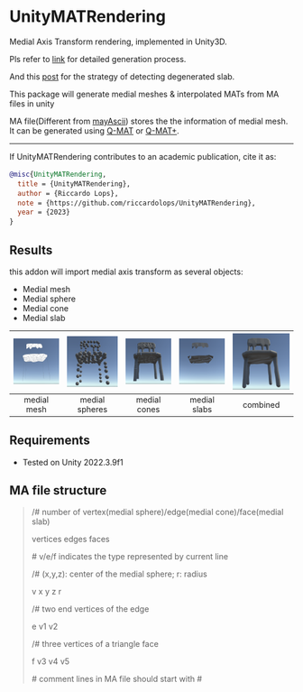 # UnityMATRendering
Medial Axis Transform rendering, implemented in Unity3D.

Pls refer to [link](https://songshibo.github.io/2021/04/12/Medial-Axis-Transform-Mesh-Generation/) for detailed generation process.

And this [post](https://songshibo.github.io/2022/01/04/Updates-for-blender-mat-addon/) for the strategy of detecting degenerated slab.

This package will generate medial meshes & interpolated MATs from MA files in unity

MA file(Different from [mayAscii](https://download.autodesk.com/us/maya/2011help/index.html?url=./files/Maya_ASCII_file_format.htm,topicNumber=d0e702047)) stores the the information of medial mesh. It can be generated using [Q-MAT](https://binwangthss.github.io/qmat/qmat.html) or [Q-MAT+](https://personal.utdallas.edu/~xguo/GMP2019.pdf).

---
If UnityMATRendering contributes to an academic publication, cite it as:

```bib
@misc{UnityMATRendering,
  title = {UnityMATRendering},
  author = {Riccardo Lops},
  note = {https://github.com/riccardolops/UnityMATRendering},
  year = {2023}
}
```

## Results

this addon will import medial axis transform as several objects:

- Medial mesh
- Medial sphere
- Medial cone
- Medial slab


| <img src=".\render_results\medial mesh.PNG" alt="medial mesh" style="zoom:33%;" /> | <img src=".\render_results\sphere.PNG" alt="sphere" style="zoom:33%;" /> | <img src=".\render_results\cone.PNG" alt="cone" style="zoom:33%;" /> | <img src=".\render_results\slab.PNG" alt="slab" style="zoom:33%;" /> | <img src=".\render_results\result.PNG" alt="result" style="zoom:33%;" /> |
| :-: | :-: | :-: | :-: | :-: |
| medial mesh | medial spheres | medial cones | medial slabs | combined |

## Requirements

- Tested on Unity 2022.3.9f1

## MA file structure

> /# number of vertex(medial sphere)/edge(medial cone)/face(medial slab)
>
> vertices edges faces
>
> \# v/e/f indicates the type represented by current line
>
> /# (x,y,z): center of the medial sphere; r: radius
>
> v x y z r
>
> /# two end vertices of the edge
>
> e v1 v2
>
> /# three vertices of a triangle face
>
> f v3 v4 v5
>
> \#  comment lines in MA file should start with #